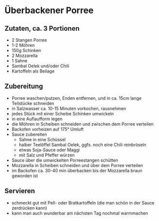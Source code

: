 # Überbackener Porree

## Zutaten, ca. 3 Portionen
* 2 Stangen Porree
* 1-2 Möhren
* 150g Schinken
* 2 Mozzarella
* 1 Sahne
* Sambal Oelek und/oder Chili
* Kartoffeln als Beilage


## Zubereitung
* Porree waschen/putzen, Enden entfernen, und in ca. 15cm lange Teilstücke schneiden
* in Salzwasser ca. 10-15 Minuten vorkochen, rausnehmen
* jedes Stück mit einer Scheibe Schinken umwickeln
* in eine Auflaufform legen
* die Möhren in Scheiben schneiden und zwischen dem Porree verteilen
* Backofen vorheizen auf 175° Umluft
* Sauce zubereiten
  * Sahne in eine Schüssel
  * halber Teelöffel Sambal Oelek, ggfs. noch eine Chili reinbröseln
  * etwas Soja-Sauce oder Maggi
  * mit Salz und Pfeffer würzen
* Sauce über die umwickelten Porreestangen schütten
* Mozzarella in Scheiben schneiden und über dem Porree verteilen
* im Backofen ca. 30-40 min überbacken bis der Mozzarella braun geworden ist

## Servieren
* schmeckt gut mit Pell- oder Bratkartoffeln (die man schön in der Sauce zerdrücken kann)
* kann man auch wunderbar am nächsten Tag nochmal warmmachen
